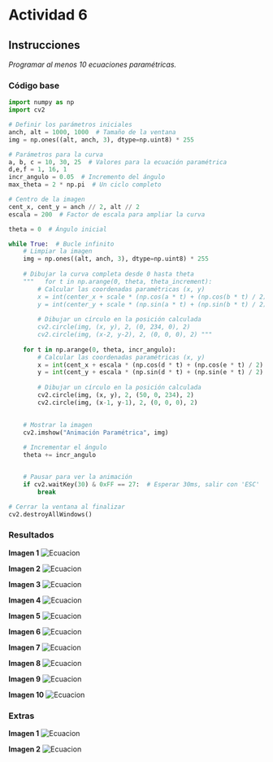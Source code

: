 # Actividad 6

## Instrucciones

*Programar al menos 10 ecuaciones paramétricas.*

### Código base

```python
import numpy as np
import cv2

# Definir los parámetros iniciales
anch, alt = 1000, 1000  # Tamaño de la ventana
img = np.ones((alt, anch, 3), dtype=np.uint8) * 255

# Parámetros para la curva
a, b, c = 10, 30, 25  # Valores para la ecuación paramétrica
d,e,f = 1, 16, 1
incr_angulo = 0.05  # Incremento del ángulo
max_theta = 2 * np.pi  # Un ciclo completo

# Centro de la imagen
cent_x, cent_y = anch // 2, alt // 2
escala = 200  # Factor de escala para ampliar la curva

theta = 0  # Ángulo inicial

while True:  # Bucle infinito
    # Limpiar la imagen
    img = np.ones((alt, anch, 3), dtype=np.uint8) * 255
    
    # Dibujar la curva completa desde 0 hasta theta
    """   for t in np.arange(0, theta, theta_increment):
        # Calcular las coordenadas paramétricas (x, y)
        x = int(center_x + scale * (np.cos(a * t) + (np.cos(b * t) / 2) + (np.sin(c * t) / 3)))
        y = int(center_y + scale * (np.sin(a * t) + (np.sin(b * t) / 2) + (np.cos(c * t) / 3)))
        
        # Dibujar un círculo en la posición calculada
        cv2.circle(img, (x, y), 2, (0, 234, 0), 2) 
        cv2.circle(img, (x-2, y-2), 2, (0, 0, 0), 2) """
        
    for t in np.arange(0, theta, incr_angulo):
        # Calcular las coordenadas paramétricas (x, y)
        x = int(cent_x + escala * (np.cos(d * t) + (np.cos(e * t) / 2) + (np.sin(f * t) / 3)))
        y = int(cent_y + escala * (np.sin(d * t) + (np.sin(e * t) / 2) + (np.cos(f * t) / 3)))
        
        # Dibujar un círculo en la posición calculada
        cv2.circle(img, (x, y), 2, (50, 0, 234), 2)
        cv2.circle(img, (x-1, y-1), 2, (0, 0, 0), 2) 
        

    # Mostrar la imagen
    cv2.imshow("Animación Paramétrica", img)
    
    # Incrementar el ángulo
    theta += incr_angulo


    # Pausar para ver la animación
    if cv2.waitKey(30) & 0xFF == 27:  # Esperar 30ms, salir con 'ESC'
        break

# Cerrar la ventana al finalizar
cv2.destroyAllWindows()
```

### Resultados

**Imagen 1**
![Ecuacion](Resultados/k=.09.png)

**Imagen 2**
![Ecuacion](Resultados/k=.2.png)

**Imagen 3**
![Ecuacion](Resultados/Ecuaciones%20modificadas.png)

**Imagen 4**
![Ecuacion](Resultados/k=2.png)

**Imagen 5**
![Ecuacion](Resultados/k=4.png)

**Imagen 6**
![Ecuacion](Resultados/k=9.png)

**Imagen 7**
![Ecuacion](Resultados/k=12.png)

**Imagen 8**
![Ecuacion](Resultados/k=20.png)

**Imagen 9**
![Ecuacion](Resultados/k=25.png)

**Imagen 10**
![Ecuacion](Resultados/k=40.png)


### Extras

**Imagen 1**
![Ecuacion](Resultados/k=70.png)

**Imagen 2**
![Ecuacion](Resultados/k=150.png)